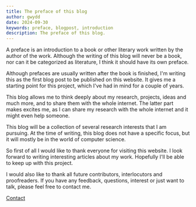 ```yaml
---
title: The preface of this blog
author: gwydd
date: 2024-09-30
keywords: preface, blogpost, introduction 
description: The preface of this blog.
---
```


A preface is an introduction to a book or other literary work written by the author of the work. 
Although the writing of this blog will never be a book, nor can it be categorized as literature, I think it should have its own preface.

Although prefaces are usually written after the book is finished, 
I'm writing this as the first blog post to be published on this website. 
It gives me a starting point for this project, which I've had in mind for a couple of years.

This blog allows me to think deeply about my research, projects, ideas and much more, and to share them with the whole internet. 
The latter part makes excites me, as I can share my research with the whole internet and it might even help someone.

This blog will be a collection of several research interests that I am pursuing.
At the time of writing, this blog does not have a specific focus, but it will mostly be in the world of computer science.

So first of all I would like to thank everyone for visiting this website. 
I look forward to writing interesting articles about my work. Hopefully I'll be able to keep up with this project.

I would also like to thank all future contributors, interlocutors and proofreaders. 
If you have any feedback, questions, interest or just want to talk, please feel free to contact me.

[Contact](/contact.html)





